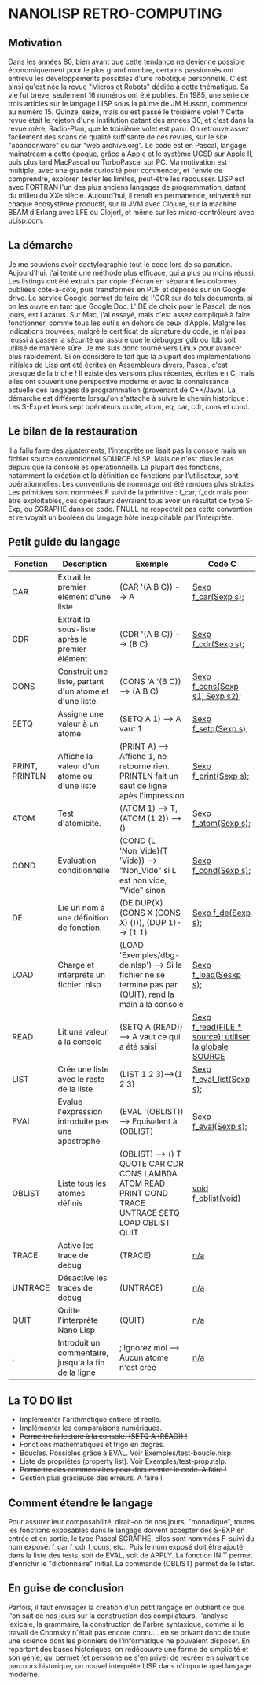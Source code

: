 # NANOLISP RETRO-COMPUTING

## Motivation

Dans les années 80, bien avant que cette tendance ne devienne possible économiquement pour le plus grand nombre,
certains passionnés ont entrevu les développements possibles d'une robotique personnelle.
C'est ainsi qu'est née la revue "Micros et Robots" dédiée à cette thématique. Sa vie fut brève, seulement 16 numéros
ont été publiés. En 1985, une série de trois articles sur le langage LISP sous la plume de JM Husson, commence au numéro 15. Quinze, seize, mais où est passé le troisième volet ? Cette revue était le rejeton d'une institution datant des
années 30, et c'est dans la revue mère, Radio-Plan, que le troisième volet est paru. On retrouve assez facilement des
scans de qualité suffisante de ces revues, sur le site "abandonware" ou sur "web.archive.org".
Le code est en Pascal, langage mainstream à cette époque, grâce à Apple et le système UCSD sur Apple II, puis plus tard
MacPascal ou TurboPascal sur PC.
Ma motivation est multiple, avec une grande curiosité pour commencer, et l'envie de comprendre, explorer, tester les
limites, peut-être les repousser.
LISP est avec FORTRAN l'un des plus anciens langages de programmation, datant du milieu du XXe siècle. Aujourd'hui,
il renaît en permanence, réinventé sur chaque écosystème productif, sur la JVM avec Clojure, sur la machine BEAM
d'Erlang avec LFE ou Clojerl, et même sur les micro-contrôleurs avec uLisp.com.   

## La démarche
Je me souviens avoir dactylographié tout le code lors de sa parution. Aujourd'hui, j'ai tenté une méthode plus efficace,
qui a plus ou moins réussi. Les listings ont été extraits par copie d'écran en séparant les colonnes publiées
côte-à-côte, puis transformés en PDF et déposés sur un Google drive. Le service Google permet de faire de l'OCR sur de tels documents, si on les ouvre en tant que Google Doc.
L'IDE de choix pour le Pascal, de nos jours, est Lazarus. Sur Mac, j'ai essayé, mais c'est assez compliqué à faire fonctionner, comme tous les outils en dehors de ceux d'Apple. Malgré les indications trouvées, malgré le certificat de signature du code, je n'ai pas réussi à passer la  sécurité qui assure que le débugger gdb ou lldb soit utilisé de manière sûre. Je me suis donc tourné vers Linux pour avancer plus rapidement.
Si on considère le fait que la plupart des implémentations initiales de Lisp ont été écrites en Assembleurs divers, Pascal, c'est presque de la triche ! Il existe des versions plus récentes, écrites en C, mais elles ont souvent une perspective moderne et avec la connaissance actuelle des langages de programmation (provenant de C++/Java). La démarche est différente lorsqu'on s'attache à suivre le chemin historique : Les S-Exp et leurs sept opérateurs quote, atom, eq, car, cdr, cons et cond.  

## Le bilan de la restauration
Il a fallu faire des ajustements, l'interpréte ne lisait pas la console mais un fichier source conventionnel SOURCE.NLSP. Mais ce n'est plus le cas depuis que la console es opérationnelle. La plupart des fonctions, notamment la création et la définition de fonctions par l'utilisateur, sont opérationnelles.
Les conventions de nommage ont été rendues plus strictes: Les primitives sont nommées F suivi de la primitive : f_car, f_cdr mais pour être exploitables, ces opérateurs devraient tous avoir un résultat de type S-Exp, ou SGRAPHE dans ce code. FNULL ne respectait pas cette convention et renvoyait un booléen du langage hôte inexploitable par l'interprète.

## Petit guide du langage
| Fonction | Description | Exemple | Code C |
|---------|-------|------|--------|
| CAR | Extrait le premier élément d'une liste | (CAR '(A B C)) --> A | [Sexp f_car(Sexp s);](https://github.com/jaypeeds/nanolispc/blob/01a8c48a98092db635071a66499a996343d8d1b8/NanoLisp.c#L165) |
| CDR | Extrait la sous-liste après le premier élément | (CDR '(A B C)) --> (B C) | [Sexp f_cdr(Sexp s);](https://github.com/jaypeeds/nanolispc/blob/01a8c48a98092db635071a66499a996343d8d1b8/NanoLisp.c#L177)
| CONS | Construit une liste, partant d'un atome et d'une liste. | (CONS 'A '(B C)) --> (A B C) | [Sexp f_cons(Sexp s1, Sexp s2);](https://github.com/jaypeeds/nanolispc/blob/01a8c48a98092db635071a66499a996343d8d1b8/NanoLisp.c#L240) |
| SETQ | Assigne une valeur à un atome. | (SETQ A 1) --> A vaut 1 | [Sexp f_setq(Sexp s);](https://github.com/jaypeeds/nanolispc/blob/01a8c48a98092db635071a66499a996343d8d1b8/NanoLisp.c#L208) |
| PRINT, PRINTLN | Affiche la valeur d'un atome ou d'une liste | (PRINT A) --> Affiche 1, ne retourne rien. PRINTLN fait un saut de ligne apès l'impression| [Sexp f_print(Sexp s);](https://github.com/jaypeeds/nanolispc/blob/01a8c48a98092db635071a66499a996343d8d1b8/NanoLisp.c#L155) |
|ATOM| Test d'atomicité.| (ATOM 1) --> T, (ATOM (1 2)) --> ()|[Sexp f_atom(Sexp s);](https://github.com/jaypeeds/nanolispc/blob/01a8c48a98092db635071a66499a996343d8d1b8/NanoLisp.c#L196)|
|COND|Evaluation conditionnelle|(COND (L 'Non_Vide)(T 'Vide)) --> "Non_Vide" si L est non vide, "Vide" sinon|[Sexp f_cond(Sexp s);](https://github.com/jaypeeds/nanolispc/blob/01a8c48a98092db635071a66499a996343d8d1b8/NanoLisp.c#L257)|
|DE|Lie un nom à une définition de fonction.|(DE DUP(X)(CONS X (CONS X) ())), (DUP 1)--> (1 1)|[Sexp f_de(Sexp s);](https://github.com/jaypeeds/nanolispc/blob/01a8c48a98092db635071a66499a996343d8d1b8/NanoLisp.c#L225)|
|LOAD|Charge et interprète un fichier .nlsp|(LOAD 'Exemples/dbg-de.nlsp') --> Si le fichier ne se termine pas par (QUIT), rend la main à la console|[Sexp f_load(Sesxp s);](https://github.com/jaypeeds/nanolispc/blob/01a8c48a98092db635071a66499a996343d8d1b8/NanoLisp.c#L42)|
|READ|Lit une valeur à la console|(SETQ A (READ)) --> A vaut ce qui a été saisi|[Sexp f_read(FILE * source); utiliser la globale SOURCE](https://github.com/jaypeeds/nanolispc/blob/ae54b383dfb019045833e3f27b8bf962733b2838/NanoLisp.c#L190)|
|LIST|Crée une liste avec le reste de la liste|(LIST 1 2 3)-->(1 2 3)|[Sexp f_eval_list(Sexp s);](https://github.com/jaypeeds/nanolispc/blob/6e64eba00641a0f193841716a9c712271d455e96/NanoLisp.c#L505)|
|EVAL|Evalue l'expression introduite pas une apostrophe|(EVAL '(OBLIST)) --> Equivalent à (OBLIST)|[Sexp f_eval(Sexp s);](https://github.com/jaypeeds/nanolispc/blob/3308e809b63b3e67f3e3265c0a475c0988871d70/NanoLisp.c#L527)|
|OBLIST|Liste tous les atomes définis|(OBLIST) --> 	() T QUOTE CAR CDR CONS LAMBDA ATOM READ PRINT COND TRACE UNTRACE SETQ LOAD OBLIST QUIT|[void f_oblist(void)](https://github.com/jaypeeds/nanolispc/blob/91d7d358d2f6d6de99c6640a6f81e102870319d4/NanoLisp.c#L268)|
|TRACE|Active les trace de debug|(TRACE)|[n/a](n/a)|
|UNTRACE|Désactive les traces de debug|(UNTRACE)|[n/a](n/a)|
|QUIT|Quitte l'interprète Nano Lisp|(QUIT)|[n/a](n/a)|
|;|Introduit un commentaire, jusqu'à la fin de la ligne|; Ignorez moi --> Aucun atome n'est créé|[n/a](n/a)|

## La TO DO list
- Implémenter l'arithmétique entière et réelle.
- Implémenter les comparaisons numériques.
- ~~Permettre la lecture à la console. (SETQ A (READ)) !~~
- Fonctions mathématiques et trigo en degrés.
- Boucles. Possibles grâce à EVAL. Voir Exemples/test-boucle.nlsp
- Liste de propriétés (property list). Voir Exemples/test-prop.nslp.
- ~~Permettre des commentaires pour documenter le code. A faire !~~
- Gestion plus grâcieuse des erreurs. A faire !


## Comment étendre le langage
Pour assurer leur composabilité, dirait-on de nos jours, "monadique", toutes les fonctions exposables dans le langage doivent accepter des S-EXP en entrée et en sortie, le type Pascal SGRAPHE, elles sont nommées F-suivi du nom exposé: f_car f_cdr f_cons, etc.. Puis le nom exposé doit être ajouté dans la liste des tests, soit de EVAL, soit de APPLY. La fonction INIT permet d'enrichir le "dictionnaire" initial. La commande (OBLIST) permet de le lister.

## En guise de conclusion
Parfois, il faut envisager la création d'un petit langage en oubliant ce que l'on sait de nos jours sur la construction des compilateurs, l'analyse lexicale, la grammaire, la construction de l'arbre syntaxique, comme si le travail de Chomsky n'était pas encore connu... en se privant donc de toute une science dont les pionniers de l'informatique ne pouvaient disposer. En repartant des bases historiques, on redécouvre une forme de simplicité et son génie, qui permet (et personne ne s'en prive) de recréer en suivant ce parcours historique, un nouvel interprète LISP dans n'importe quel langage moderne.
